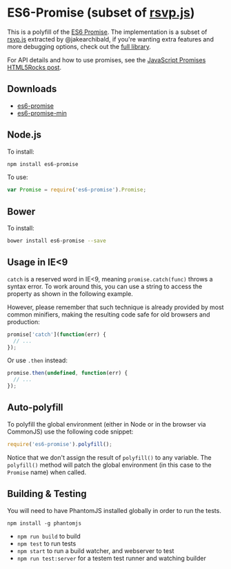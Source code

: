 # ES6-Promise (subset of [rsvp.js](https://github.com/tildeio/rsvp.js))

This is a polyfill of the [ES6 Promise](http://people.mozilla.org/~jorendorff/es6-draft.html#sec-promise-constructor). The implementation is a subset of [rsvp.js](https://github.com/tildeio/rsvp.js) extracted by @jakearchibald, if you're wanting extra features and more debugging options, check out the [full library](https://github.com/tildeio/rsvp.js).

For API details and how to use promises, see the <a href="http://www.html5rocks.com/en/tutorials/es6/promises/">JavaScript Promises HTML5Rocks post</a>.

## Downloads

* [es6-promise](https://raw.githubusercontent.com/stefanpenner/es6-promise/master/dist/es6-promise.js)
* [es6-promise-min](https://raw.githubusercontent.com/stefanpenner/es6-promise/master/dist/es6-promise.min.js)

## Node.js

To install:

```sh
npm install es6-promise
```

To use:

```js
var Promise = require('es6-promise').Promise;
```

## Bower

To install:

```sh
bower install es6-promise --save
```


## Usage in IE<9

`catch` is a reserved word in IE<9, meaning `promise.catch(func)` throws a syntax error. To work around this, you can use a string to access the property as shown in the following example.

However, please remember that such technique is already provided by most common minifiers, making the resulting code safe for old browsers and production:

```js
promise['catch'](function(err) {
  // ...
});
```

Or use `.then` instead:

```js
promise.then(undefined, function(err) {
  // ...
});
```

## Auto-polyfill

To polyfill the global environment (either in Node or in the browser via CommonJS) use the following code snippet:

```js
require('es6-promise').polyfill();
```

Notice that we don't assign the result of `polyfill()` to any variable. The `polyfill()` method will patch the global environment (in this case to the `Promise` name) when called.

## Building & Testing

You will need to have PhantomJS installed globally in order to run the tests.

`npm install -g phantomjs`

* `npm run build` to build
* `npm test` to run tests
* `npm start` to run a build watcher, and webserver to test
* `npm run test:server` for a testem test runner and watching builder

